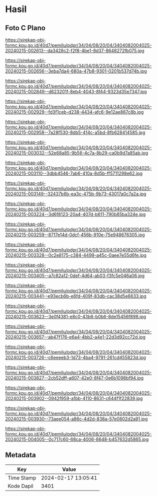 # Hasil

## Foto C Plano

https://sirekap-obj-formc.kpu.go.id/40d7/pemilu/pdpr/34/04/08/20/04/3404082004025-20240215-002613--da3428c2-f2f8-4be1-8d37-8648272fb075.jpg

https://sirekap-obj-formc.kpu.go.id/40d7/pemilu/pdpr/34/04/08/20/04/3404082004025-20240215-002656--3eba7da4-680a-47b8-9301-0201b537d74b.jpg

https://sirekap-obj-formc.kpu.go.id/40d7/pemilu/pdpr/34/04/08/20/04/3404082004025-20240215-002849--d623201f-8eb4-4043-8f44-9323d35e7347.jpg

https://sirekap-obj-formc.kpu.go.id/40d7/pemilu/pdpr/34/04/08/20/04/3404082004025-20240215-002929--fd3f1ceb-d238-4434-afc6-9e12ae867c8b.jpg

https://sirekap-obj-formc.kpu.go.id/40d7/pemilu/pdpr/34/04/08/20/04/3404082004025-20240215-002958--7a28f530-8db5-414c-a5bd-8fb628414585.jpg

https://sirekap-obj-formc.kpu.go.id/40d7/pemilu/pdpr/34/04/08/20/04/3404082004025-20240215-003032--52e68a85-9b56-4c7a-8b29-ca0b9d7a85ab.jpg

https://sirekap-obj-formc.kpu.go.id/40d7/pemilu/pdpr/34/04/08/20/04/3404082004025-20240215-003110--3dbb4546-7ab6-410a-8d5b-ff5711298e62.jpg

https://sirekap-obj-formc.kpu.go.id/40d7/pemilu/pdpr/34/04/08/20/04/3404082004025-20240215-003149--32437b6b-ea3c-475b-9b73-43017a0c7a2a.jpg

https://sirekap-obj-formc.kpu.go.id/40d7/pemilu/pdpr/34/04/08/20/04/3404082004025-20240215-003224--3d6f8123-20a4-407d-b611-790b85ba324e.jpg

https://sirekap-obj-formc.kpu.go.id/40d7/pemilu/pdpr/34/04/08/20/04/3404082004025-20240215-003259--8717e14d-0dcf-456b-910e-75e948676305.jpg

https://sirekap-obj-formc.kpu.go.id/40d7/pemilu/pdpr/34/04/08/20/04/3404082004025-20240215-003328--0c2e8175-c384-4499-a45c-0aee7e55d6fe.jpg

https://sirekap-obj-formc.kpu.go.id/40d7/pemilu/pdpr/34/04/08/20/04/3404082004025-20240215-003405--a7c82a12-0def-4d64-ab03-f3fc5e046a06.jpg

https://sirekap-obj-formc.kpu.go.id/40d7/pemilu/pdpr/34/04/08/20/04/3404082004025-20240215-003441--e93ecb6b-e6fd-409f-83db-cac38d5e6633.jpg

https://sirekap-obj-formc.kpu.go.id/40d7/pemilu/pdpr/34/04/08/20/04/3404082004025-20240215-003623--3e0f4381-e8c0-43b6-b0b6-8de15456f898.jpg

https://sirekap-obj-formc.kpu.go.id/40d7/pemilu/pdpr/34/04/08/20/04/3404082004025-20240215-003657--ab47f176-e6a4-4bb2-a4e1-22d3d92cc72d.jpg

https://sirekap-obj-formc.kpu.go.id/40d7/pemilu/pdpr/34/04/08/20/04/3404082004025-20240215-003726--c6eeeeb3-1d73-4ba4-9791-261cd455823d.jpg

https://sirekap-obj-formc.kpu.go.id/40d7/pemilu/pdpr/34/04/08/20/04/3404082004025-20240215-003827--2cb52dff-a607-42e0-8f47-0e6b1098bf94.jpg

https://sirekap-obj-formc.kpu.go.id/40d7/pemilu/pdpr/34/04/08/20/04/3404082004025-20240215-003902--0942f959-a1bb-4110-8631-c644f1f22839.jpg

https://sirekap-obj-formc.kpu.go.id/40d7/pemilu/pdpr/34/04/08/20/04/3404082004025-20240215-003930--73aee054-a86c-4d2d-838a-57e0802d2a91.jpg

https://sirekap-obj-formc.kpu.go.id/40d7/pemilu/pdpr/34/04/08/20/04/3404082004025-20240215-004005--0c717c60-68ca-4006-8648-b457632d5865.jpg


## Metadata

| Key        | Value               |
| ---------- | ------------------- |
| Time Stamp | 2024-02-17 13:05:41 |
| Kode Dapil | 3401                |



